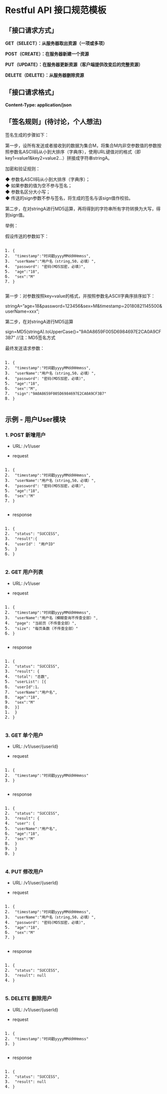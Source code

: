 <!DOCTYPE html> <html lang="zh"> <head> <meta charset="utf-8"/> <title>Markdown在线编辑器 - www.MdEditor.com</title> <link rel="shortcut icon" href="http://www.mdeditor.com/images/logos/favicon.ico" type="image/x-icon"/> </head> <body><h1 id="h1-restful-api-"><a name="Restful API 接口规范模板" class="reference-link"></a><span class="header-link octicon octicon-link"></span>Restful API 接口规范模板</h1><h2 id="h2--"><a name="「接口请求方式」" class="reference-link"></a><span class="header-link octicon octicon-link"></span>「接口请求方式」</h2><p><strong>GET（SELECT）：从服务器取出资源（一项或多项）</strong></p> <p><strong>POST（CREATE）：在服务器新建一个资源</strong></p> <p><strong>PUT（UPDATE）：在服务器更新资源（客户端提供改变后的完整资源）</strong></p> <p><strong>DELETE（DELETE）：从服务器删除资源</strong></p> <h2 id="h2--"><a name="「接口请求格式」" class="reference-link"></a><span class="header-link octicon octicon-link"></span>「接口请求格式」</h2><p><strong>Content-Type: application/json</strong></p> <h2 id="h2--"><a name="「签名规则」(待讨论，个人想法)" class="reference-link"></a><span class="header-link octicon octicon-link"></span>「签名规则」(待讨论，个人想法)</h2><p>签名生成的步骤如下：</p> <p>第一步，设所有发送或者接收到的数据为集合M，将集合M内非空参数值的参数按照参数名ASCII码从小到大排序（字典序），使用URL键值对的格式（即key1=value1&amp;key2=value2…）拼接成字符串stringA。</p> <p>加密和验证规则：</p> <p>◆ 参数名ASCII码从小到大排序（字典序）；<br>◆ 如果参数的值为空不参与签名；<br>◆ 参数名区分大小写；<br>◆ 传送的sign参数不参与签名，将生成的签名与该sign值作校验。 </p><p>第二步，在对stringA进行MD5运算，再将得到的字符串所有字符转换为大写，得到sign值。</p> <p>举例：</p> <p>假设传送的参数如下：</p> <pre class="prettyprint linenums prettyprinted" style=""><ol class="linenums"><li class="L0"><code class="lang-json"><span class="pun">{</span></code></li><li class="L1"><code class="lang-json"><span class="pln"> </span><span class="str">"timestamp"</span><span class="pun">:</span><span class="str">"时间戳yyyyMMddHHmmss"</span><span class="pun">,</span></code></li><li class="L2"><code class="lang-json"><span class="pln"> </span><span class="str">"userName"</span><span class="pun">:</span><span class="str">"用户名（string,50，必填）"</span><span class="pun">,</span></code></li><li class="L3"><code class="lang-json"><span class="pln"> </span><span class="str">"password"</span><span class="pun">:</span><span class="pln"> </span><span class="str">"密码(MD5加密，必填)"</span><span class="pun">,</span></code></li><li class="L4"><code class="lang-json"><span class="pln"> </span><span class="str">"age"</span><span class="pun">:</span><span class="str">"18"</span><span class="pun">,</span></code></li><li class="L5"><code class="lang-json"><span class="pln"> </span><span class="str">"sex"</span><span class="pun">:</span><span class="str">"M"</span></code></li><li class="L6"><code class="lang-json"><span class="pun">}</span></code></li></ol></pre> <p>第一步：对参数按照key=value的格式，并按照参数名ASCII字典序排序如下：</p> <p>stringA=”age=18&amp;password=123456&amp;sex=M&amp;timestamp=20180821145500&amp;userName=xxx”;</p> <p>第二步，在对stringA进行MD5运算</p> <p>sign=MD5(stringA).toUpperCase()=”9A0A8659F005D6984697E2CA0A9CF3B7” //注：MD5签名方式</p> <p>最终发送请求参数：</p> <pre class="prettyprint linenums prettyprinted" style=""><ol class="linenums"><li class="L0"><code class="lang-json"><span class="pun">{</span></code></li><li class="L1"><code class="lang-json"><span class="pln"> </span><span class="str">"timestamp"</span><span class="pun">:</span><span class="str">"时间戳yyyyMMddHHmmss"</span><span class="pun">,</span></code></li><li class="L2"><code class="lang-json"><span class="pln"> </span><span class="str">"userName"</span><span class="pun">:</span><span class="str">"用户名（string,50，必填）"</span><span class="pun">,</span></code></li><li class="L3"><code class="lang-json"><span class="pln"> </span><span class="str">"password"</span><span class="pun">:</span><span class="pln"> </span><span class="str">"密码(MD5加密，必填)"</span><span class="pun">,</span></code></li><li class="L4"><code class="lang-json"><span class="pln"> </span><span class="str">"age"</span><span class="pun">:</span><span class="str">"18"</span><span class="pun">,</span></code></li><li class="L5"><code class="lang-json"><span class="pln"> </span><span class="str">"sex"</span><span class="pun">:</span><span class="str">"M"</span><span class="pun">,</span></code></li><li class="L6"><code class="lang-json"><span class="pln"> </span><span class="str">"sign"</span><span class="pun">:</span><span class="str">"9A0A8659F005D6984697E2CA0A9CF3B7"</span></code></li><li class="L7"><code class="lang-json"><span class="pun">}</span></code></li></ol></pre> <h2 id="h2--user-"><a name="示例 - 用户User模块" class="reference-link"></a><span class="header-link octicon octicon-link"></span>示例 - 用户User模块</h2><h3 id="h3-1-post-"><a name="1. POST 新增用户" class="reference-link"></a><span class="header-link octicon octicon-link"></span>1. POST 新增用户</h3><ul> <li><p>URL: /v1/user</p> </li><li><p>request</p> </li></ul> <pre class="prettyprint linenums prettyprinted" style=""><ol class="linenums"><li class="L0"><code class="lang-json"><span class="pun">{</span></code></li><li class="L1"><code class="lang-json"><span class="pln"> </span><span class="str">"timestamp"</span><span class="pun">:</span><span class="str">"时间戳yyyyMMddHHmmss"</span><span class="pun">,</span></code></li><li class="L2"><code class="lang-json"><span class="pln"> </span><span class="str">"userName"</span><span class="pun">:</span><span class="str">"用户名（string,50，必填）"</span><span class="pun">,</span></code></li><li class="L3"><code class="lang-json"><span class="pln"> </span><span class="str">"password"</span><span class="pun">:</span><span class="pln"> </span><span class="str">"密码(MD5加密，必填)"</span><span class="pun">,</span></code></li><li class="L4"><code class="lang-json"><span class="pln"> </span><span class="str">"age"</span><span class="pun">:</span><span class="str">"18"</span><span class="pun">,</span></code></li><li class="L5"><code class="lang-json"><span class="pln"> </span><span class="str">"sex"</span><span class="pun">:</span><span class="str">"M"</span></code></li><li class="L6"><code class="lang-json"><span class="pun">}</span></code></li></ol></pre> <ul> <li>response</li></ul> <pre class="prettyprint linenums prettyprinted" style=""><ol class="linenums"><li class="L0"><code class="lang-json"><span class="pun">{</span></code></li><li class="L1"><code class="lang-json"><span class="pln"> </span><span class="str">"status"</span><span class="pun">:</span><span class="pln"> </span><span class="str">"SUCCESS"</span><span class="pun">,</span></code></li><li class="L2"><code class="lang-json"><span class="pln"> </span><span class="str">"result"</span><span class="pun">:{</span></code></li><li class="L3"><code class="lang-json"><span class="pln"> </span><span class="str">"userId"</span><span class="pun">：</span><span class="pln"> </span><span class="str">"用户ID"</span></code></li><li class="L4"><code class="lang-json"><span class="pln"> </span><span class="pun">}</span></code></li><li class="L5"><code class="lang-json"><span class="pun">}</span></code></li></ol></pre> <h3 id="h3-2-get-"><a name="2. GET 用户列表" class="reference-link"></a><span class="header-link octicon octicon-link"></span>2. GET 用户列表</h3><ul> <li><p>URL: /v1/user</p> </li><li><p>request</p> </li></ul> <pre class="prettyprint linenums prettyprinted" style=""><ol class="linenums"><li class="L0"><code class="lang-json"><span class="pun">{</span></code></li><li class="L1"><code class="lang-json"><span class="pln"> </span><span class="str">"timestamp"</span><span class="pun">:</span><span class="str">"时间戳yyyyMMddHHmmss"</span><span class="pun">,</span></code></li><li class="L2"><code class="lang-json"><span class="pln"> </span><span class="str">"userName"</span><span class="pun">:</span><span class="str">"用户名（模糊查询不传查全部）"</span><span class="pun">,</span></code></li><li class="L3"><code class="lang-json"><span class="pln"> </span><span class="str">"page"</span><span class="pun">:</span><span class="pln"> </span><span class="str">"当前页（不传查全部）"</span><span class="pun">,</span></code></li><li class="L4"><code class="lang-json"><span class="pln"> </span><span class="str">"size"</span><span class="pun">:</span><span class="pln"> </span><span class="str">"每页条数（不传查全部）"</span></code></li><li class="L5"><code class="lang-json"><span class="pun">}</span></code></li></ol></pre> <ul> <li>response</li></ul> <pre class="prettyprint linenums prettyprinted" style=""><ol class="linenums"><li class="L0"><code class="lang-json"><span class="pun">{</span></code></li><li class="L1"><code class="lang-json"><span class="pln"> </span><span class="str">"status"</span><span class="pun">:</span><span class="pln"> </span><span class="str">"SUCCESS"</span><span class="pun">,</span></code></li><li class="L2"><code class="lang-json"><span class="pln"> </span><span class="str">"result"</span><span class="pun">:</span><span class="pln"> </span><span class="pun">{</span></code></li><li class="L3"><code class="lang-json"><span class="pln"> </span><span class="str">"total"</span><span class="pun">:</span><span class="pln"> </span><span class="str">"总数"</span><span class="pun">,</span></code></li><li class="L4"><code class="lang-json"><span class="pln"> </span><span class="str">"userList"</span><span class="pun">:</span><span class="pln"> </span><span class="pun">[{</span></code></li><li class="L5"><code class="lang-json"><span class="pln"> </span><span class="str">"userId"</span><span class="pun">:</span><span class="lit">1</span><span class="pun">，</span></code></li><li class="L6"><code class="lang-json"><span class="pln"> </span><span class="str">"userName"</span><span class="pun">:</span><span class="str">"用户名"</span><span class="pun">,</span></code></li><li class="L7"><code class="lang-json"><span class="pln"> </span><span class="str">"age"</span><span class="pun">:</span><span class="str">"18"</span><span class="pun">,</span></code></li><li class="L8"><code class="lang-json"><span class="pln"> </span><span class="str">"sex"</span><span class="pun">:</span><span class="str">"M"</span></code></li><li class="L9"><code class="lang-json"><span class="pln"> </span><span class="pun">}]</span></code></li><li class="L0"><code class="lang-json"><span class="pln"> </span><span class="pun">}</span></code></li><li class="L1"><code class="lang-json"><span class="pun">}</span></code></li></ol></pre> <h3 id="h3-3-get-"><a name="3. GET 单个用户" class="reference-link"></a><span class="header-link octicon octicon-link"></span>3. GET 单个用户</h3><ul> <li><p>URL: /v1/user/{userId}</p> </li><li><p>request</p> </li></ul> <pre class="prettyprint linenums prettyprinted" style=""><ol class="linenums"><li class="L0"><code class="lang-json"><span class="pun">{</span></code></li><li class="L1"><code class="lang-json"><span class="pln"> </span><span class="str">"timestamp"</span><span class="pun">:</span><span class="str">"时间戳yyyyMMddHHmmss"</span></code></li><li class="L2"><code class="lang-json"><span class="pun">}</span></code></li></ol></pre> <ul> <li>response</li></ul> <pre class="prettyprint linenums prettyprinted" style=""><ol class="linenums"><li class="L0"><code class="lang-json"><span class="pun">{</span></code></li><li class="L1"><code class="lang-json"><span class="pln"> </span><span class="str">"status"</span><span class="pun">:</span><span class="pln"> </span><span class="str">"SUCCESS"</span><span class="pun">,</span></code></li><li class="L2"><code class="lang-json"><span class="pln"> </span><span class="str">"result"</span><span class="pun">:</span><span class="pln"> </span><span class="pun">{</span></code></li><li class="L3"><code class="lang-json"><span class="pln"> </span><span class="str">"user"</span><span class="pun">:</span><span class="pln"> </span><span class="pun">{</span></code></li><li class="L4"><code class="lang-json"><span class="pln"> </span><span class="str">"userName"</span><span class="pun">:</span><span class="str">"用户名"</span><span class="pun">,</span></code></li><li class="L5"><code class="lang-json"><span class="pln"> </span><span class="str">"age"</span><span class="pun">:</span><span class="str">"18"</span><span class="pun">,</span></code></li><li class="L6"><code class="lang-json"><span class="pln"> </span><span class="str">"sex"</span><span class="pun">:</span><span class="str">"M"</span></code></li><li class="L7"><code class="lang-json"><span class="pln"> </span><span class="pun">}</span></code></li><li class="L8"><code class="lang-json"><span class="pln"> </span><span class="pun">}</span></code></li><li class="L9"><code class="lang-json"><span class="pun">}</span></code></li></ol></pre> <h3 id="h3-4-put-"><a name="4. PUT 修改用户" class="reference-link"></a><span class="header-link octicon octicon-link"></span>4. PUT 修改用户</h3><ul> <li><p>URL: /v1/user/{userId}</p> </li><li><p>request</p> </li></ul> <pre class="prettyprint linenums prettyprinted" style=""><ol class="linenums"><li class="L0"><code class="lang-json"><span class="pun">{</span></code></li><li class="L1"><code class="lang-json"><span class="pln"> </span><span class="str">"timestamp"</span><span class="pun">:</span><span class="str">"时间戳yyyyMMddHHmmss"</span><span class="pun">,</span></code></li><li class="L2"><code class="lang-json"><span class="pln"> </span><span class="str">"userName"</span><span class="pun">:</span><span class="str">"用户名（string,50，必填）"</span><span class="pun">,</span></code></li><li class="L3"><code class="lang-json"><span class="pln"> </span><span class="str">"password"</span><span class="pun">:</span><span class="pln"> </span><span class="str">"密码(MD5加密，必填)"</span><span class="pun">,</span></code></li><li class="L4"><code class="lang-json"><span class="pln"> </span><span class="str">"age"</span><span class="pun">:</span><span class="str">"18"</span><span class="pun">,</span></code></li><li class="L5"><code class="lang-json"><span class="pln"> </span><span class="str">"sex"</span><span class="pun">:</span><span class="str">"M"</span></code></li><li class="L6"><code class="lang-json"><span class="pun">}</span></code></li></ol></pre> <ul> <li>response</li></ul> <pre class="prettyprint linenums prettyprinted" style=""><ol class="linenums"><li class="L0"><code class="lang-json"><span class="pun">{</span></code></li><li class="L1"><code class="lang-json"><span class="pln"> </span><span class="str">"status"</span><span class="pun">:</span><span class="pln"> </span><span class="str">"SUCCESS"</span><span class="pun">,</span></code></li><li class="L2"><code class="lang-json"><span class="pln"> </span><span class="str">"result"</span><span class="pun">:</span><span class="pln"> </span><span class="kwd">null</span></code></li><li class="L3"><code class="lang-json"><span class="pun">}</span></code></li></ol></pre> <h3 id="h3-5-delete-"><a name="5. DELETE 删除用户" class="reference-link"></a><span class="header-link octicon octicon-link"></span>5. DELETE 删除用户</h3><ul> <li><p>URL: /v1/user/{userId}</p> </li><li><p>request</p> </li></ul> <pre class="prettyprint linenums prettyprinted" style=""><ol class="linenums"><li class="L0"><code class="lang-json"><span class="pun">{</span></code></li><li class="L1"><code class="lang-json"><span class="pln"> </span><span class="str">"timestamp"</span><span class="pun">:</span><span class="str">"时间戳yyyyMMddHHmmss"</span></code></li><li class="L2"><code class="lang-json"><span class="pun">}</span></code></li></ol></pre> <ul> <li>response</li></ul> <pre class="prettyprint linenums prettyprinted" style=""><ol class="linenums"><li class="L0"><code class="lang-json"><span class="pun">{</span></code></li><li class="L1"><code class="lang-json"><span class="pln"> </span><span class="str">"status"</span><span class="pun">:</span><span class="pln"> </span><span class="str">"SUCCESS"</span><span class="pun">,</span></code></li><li class="L2"><code class="lang-json"><span class="pln"> </span><span class="str">"result"</span><span class="pun">:</span><span class="pln"> </span><span class="kwd">null</span></code></li><li class="L3"><code class="lang-json"><span class="pun">}</span></code></li></ol></pre> </body> </html>
